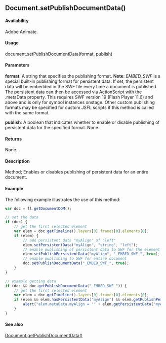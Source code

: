 ## Document.setPublishDocumentData()

#### Availability

Adobe Animate.

#### Usage

document.setPublishDocumentData(format, publish)

#### Parameters

**format**: A string that specifies the publishing format.
**Note**: _EMBED_SWF_ is a special built-in publishing format for persistent data. If set, the persistent data will be embedded in the SWF file every time a document is published. The persistent data can then be accessed via ActionScript with the .metaData property. This requires SWF version 19 (Flash Player 11.6) and above and is only for symbol instances onstage. Other custom publishing formats may be specified for custom JSFL scripts if this method is called with the same format.

**publish**: A boolean that indicates whether to enable or disable publishing of persistent data for the specified format. None.

#### Returns

None.

#### Description

Method; Enables or disables publishing of persistent data for an entire document.

#### Example

The following example illustrates the use of this method:

```javascript
var doc = fl.getDocumentDOM();

// set the data
if (doc) {
    // get the first selected element
    var elem = doc.getTimeline().layers[0].frames[0].elements[0];
    if (elem) {
        // add persistent data "myAlign" of "left"
        elem.setPersistentData("myAlign", "string", "left");
        // enable publishing of persistent data to SWF for the element 
        elem.setPublishPersistentData("myAlign", "_EMBED_SWF_", true);
        // enable publishing to SWF for entire document 
        doc.setPublishDocumentData("_EMBED_SWF_", true);
    }
}

// example getting data
if (doc && doc.getPublishDocumentData("_EMBED_SWF_")) {
    // get the first selected element
    var elem = doc.getTimeline().layers[0].frames[0].elements[0];
    if (elem && elem.hasPersistentData("myAlign") && elem.getPublishPersistentData("myAlign", "_EMBED_SWF_")) {
        alert("elem.metaData.myAlign = '" + elem.getPersistentData("myAlign") + "' will be embedded in SWF when published.");
    }
}
```

#### See also

[Document.getPublishDocumentData()](../Document_object/Document83.md)
